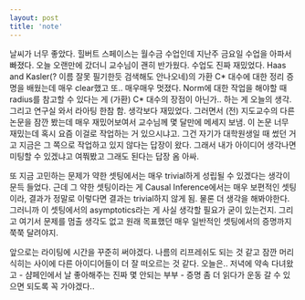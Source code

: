 ```yaml
---
layout: post
title: 'note'
---
```


날씨가 너무 좋았다. 힐버트 스페이스는 월수금 수업인데 지난주 금요일 수업을 아파서 빠졌다. 오늘 오랜만에 갔더니 교수님이 괜히 반가웠다. 수업도 진짜 재밌었다. Haas and Kasler(? 이름 잘못 필기한듯 검색해도 안나오네)의 가환 C* 대수에 대한 정리 증명을 배웠는데 매우 clear했고 또.. 매우매우 멋졌다. Norm에 대한 작업을 해야할 때 radius를 참고할 수 있다는 게 (가환) C* 대수의 장점이 아닌가.. 하는 게 오늘의 생각. 그리고 연구실 와서 라아팅 한참 함. 생각보다 재밌었다. 그러면서 (전) 지도교수의 다른 논문을 잠깐 봤는데 매우 재밌어보여서 교수님께 몇 달만에 메세지 보냄. 이 논문 너무 재밌는데 혹시 요즘 이걸로 작업하는 거 있으시냐고. 그건 자기가 대학원생일 때 썼던 거고 지금은 그 쪽으로 작업하고 있지 않다는 답장이 왔다. 그래서 내가 아이디어 생각나면 미팅할 수 있겠냐고 여쭤봤고 그래도 된다는 답장 옴 아싸. 

또 지금 고민하는 문제가 약한 셋팅에서는 매우 trivial하게 성립될 수 있겠다는 생각이 문득 들었다. 근데 그 약한 셋팅이라는 게 Causal Inference에서는 매우 보편적인 셋팅이라, 결과가 정말로 이렇다면 결과는 trivial하지 않게 됨. 물론 더 생각을 해봐야한다. 그러니까 이 셋팅에서의 asymptotics라는 게 사실 생각할 필요가 굳이 있는건지. 그리고 여기서 문제를 멈출 생각도 없고 원래 목표했던 매우 일반적인 셋팅에서의 증명까지 쭉쭉 달려야지. 

앞으로는 라이팅에 시간을 꾸준히 써야겠다. 나름의 리프레쉬도 되는 것 같고 잠깐 머리 식히는 사이에 다른 아이디어들이 더 잘 떠오르는 것 같다. 오늘은.. 저녁에 약속 다녀왔고 - 샴페인에서 날 좋아해주는 진짜 몇 안되는 부부 - 증명 좀 더 읽다가 운동 갈 수 있으면 되도록 꼭 가야겠다..

